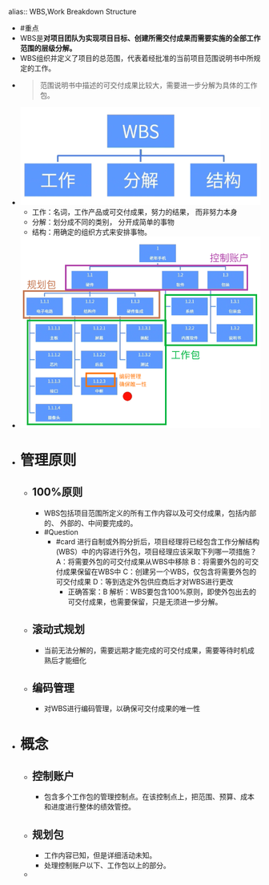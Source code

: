 alias:: WBS,Work Breakdown Structure

- #重点
- WBS是**对项目团队为实现项目目标、创建所需交付成果而需要实施的全部工作范围的层级分解。**
- WBS组织并定义了项目的总范围，代表着经批准的当前项目范围说明书中所规定的工作。
- > 范围说明书中描述的可交付成果比较大，需要进一步分解为具体的工作包。
- ![image.png](../assets/image_1747728420333_0.png)
	- 工作：名词，工作产品或可交付成果，努力的结果， 而非努力本身
	- 分解：划分成不同的类别， 分开成简单的事物
	- 结构：用确定的组织方式来安排事物。
- ![image.png](../assets/image_1747729546706_0.png)
- # 管理原则
	- ## 100%原则
		- WBS包括项目范围所定义的所有工作内容以及可交付成果，包括内部的、 外部的、中间要完成的。
		- #Question
			- #card 进行自制或外购分折后，项目经理将已经包含工作分解结构(WBS）中的内容进行外包，项目经理应该采取下列哪一项措施？
			  A：将需要外包的可交付成果从WBS中移除
			  B：将需要外包的可交付成果保留在WBS中
			  C：创建另一个WBS，仅包含将需要外包的可交付成果
			  D：等到选定外包供应商后才对WBS进行更改
				- 正确答案：B
				  解析：WBS要包含100%原则，即使外包出去的可交付成果，也需要保留，只是无须进一步分解。
	- ## 滚动式规划
		- 当前无法分解的，需要远期才能完成的可交付成果，需要等待时机成熟后才能细化
	- ## 编码管理
		- 对WBS进行编码管理，以确保可交付成果的唯一性
- # 概念
	- ## 控制账户
		- 包含多个工作包的管理控制点。在该控制点上，把范围、预算、成本和进度进行整体的绩效管控。
	- ## 规划包
		- 工作内容已知，但是详细活动未知。
		- 处理控制账户以下、工作包以上的部分。
	-